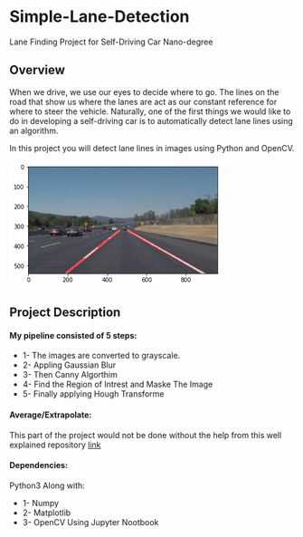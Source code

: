 # Simple-Lane-Detection
Lane Finding Project for Self-Driving Car Nano-degree 

## Overview
When we drive, we use our eyes to decide where to go. The lines on the road that show us where the lanes are act as our constant reference for where to steer the vehicle. Naturally, one of the first things we would like to do in developing a self-driving car is to automatically detect lane lines using an algorithm.

In this project you will detect lane lines in images using Python and OpenCV.

![](Output.png)

## Project Description 

#### My pipeline consisted of 5 steps:
  * 1- The images are converted to grayscale.
  * 2- Appling Gaussian Blur
  * 3- Then Canny Algorthim  
  * 4- Find the Region of Intrest and Maske The Image
  * 5- Finally applying Hough Transforme
  
#### Average/Extrapolate:
This part of the project would not be done without the help from this well explained repository [link](https://github.com/gongf05/udacity-self-driving-car-projects/tree/master/Term1-P1-lane-line)

#### Dependencies:
Python3 Along with:
  * 1- Numpy
  * 2- Matplotlib
  * 3- OpenCV
Using Jupyter Nootbook


